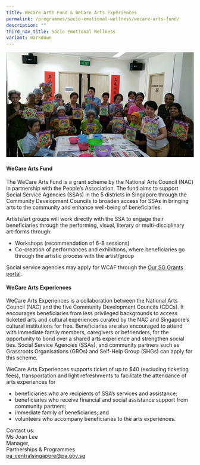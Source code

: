 ```yaml
---
title: WeCare Arts Fund & WeCare Arts Experiences
permalink: /programmes/socio-emotional-wellness/wecare-arts-fund/
description: ""
third_nav_title: Socio Emotional Wellness
variant: markdown
---
```

![WeCare Arts](/images/Programmes/wecare-art-fund-main-pic.jpg)
#### **WeCare Arts Fund**

The WeCare Arts Fund is a grant scheme by the National Arts Council (NAC) in partnership with the People’s Association. The fund aims to support Social Service Agencies (SSAs) in the 5 districts in Singapore through the Community Development Councils to broaden access for SSAs in bringing arts to the community and enhance well-being of beneficiaries.

Artists/art groups will work directly with the SSA to engage their beneficiaries through the performing, visual, literary or multi-disciplinary art-forms through:

*   Workshops (recommendation of 6-8 sessions)
*   Co-creation of performances and exhibitions, where beneficiaries go through the artistic process with the artist/group

Social service agencies may apply for WCAF through the [Our SG Grants portal](https://safe.menlosecurity.com/https:/oursggrants.gov.sg/).

#### **WeCare Arts Experiences**

WeCare Arts Experiences is a collaboration between the National Arts Council (NAC) and the five Community Development Councils (CDCs). It encourages beneficiaries from less privileged backgrounds to access ticketed arts and cultural experiences curated by the NAC and Singapore’s cultural institutions for free. Beneficiaries are also encouraged to attend with immediate family members, caregivers or befrienders, for the opportunity to bond over a shared arts experience and strengthen social ties. Social Service Agencies (SSAs), and community partners such as Grassroots Organisations (GROs) and Self-Help Group (SHGs) can apply for this scheme.

WeCare Arts Experiences supports ticket of up to $40 (excluding ticketing fees), transportation and light refreshments to facilitate the attendance of arts experiences for

*   beneficiaries who are recipients of SSA’s services and assistance;
*   beneficiaries who receive financial and social assistance support from community partners;
*   immediate family of beneficiaries; and
*   volunteers who accompany beneficiaries to the arts experiences.

Contact us:  
Ms Joan Lee  
Manager,  
Partnerships & Programmes  
[pa_centralsingapore@pa.gov.sg](mailto:pa_centralsingapore@pa.gov.sg)